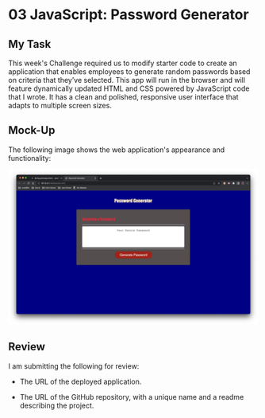 # 03 JavaScript: Password Generator

## My Task

This week's Challenge required us to modify starter code to create an application that enables employees to generate random passwords based on criteria that they’ve selected. This app will run in the browser and will feature dynamically updated HTML and CSS powered by JavaScript code that I wrote. It has a clean and polished, responsive user interface that adapts to multiple screen sizes.


## Mock-Up

The following image shows the web application's appearance and functionality:

![The Password Generator application displays a red button to "Generate Password".](Assets/Pass_Screenshot.png)

## Review

I am submitting the following for review:

* The URL of the deployed application.

* The URL of the GitHub repository, with a unique name and a readme describing the project.